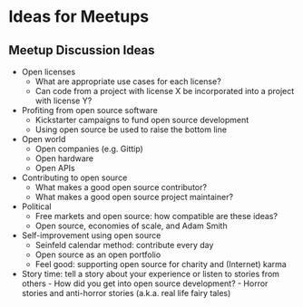 Ideas for Meetups
=================

Meetup Discussion Ideas
-----------------------

- Open licenses
    - What are appropriate use cases for each license?
    - Can code from a project with license X be incorporated into a project with license Y?
- Profiting from open source software
    - Kickstarter campaigns to fund open source development
    - Using open source be used to raise the bottom line
- Open world
    - Open companies (e.g. Gittip)
    - Open hardware
    - Open APIs
- Contributing to open source
    - What makes a good open source contributor?
    - What makes a good open source project maintainer?
- Political
    - Free markets and open source: how compatible are these ideas?
    - Open source, economies of scale, and Adam Smith
- Self-improvement using open source
    - Seinfeld calendar method: contribute every day
    - Open source as an open portfolio
    - Feel good: supporting open source for charity and (Internet) karma
- Story time: tell a story about your experience or listen to stories from others
      - How did you get into open source development?
      - Horror stories and anti-horror stories (a.k.a. real life fairy tales)
